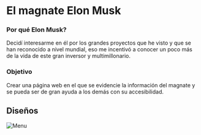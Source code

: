 # El magnate Elon Musk

### Por qué Elon Musk?

Decidí interesarme en él por los grandes proyectos que he visto y que se han reconocido a nivel mundial, eso me incentivó a conocer un poco más de la vida de este gran inversor y multimillonario.

### Objetivo

Crear una página web en el que se evidencie la información del magnate y se pueda ser de gran ayuda a los demás con su accesibilidad.


## Diseños
![Menu](img/1.png)
